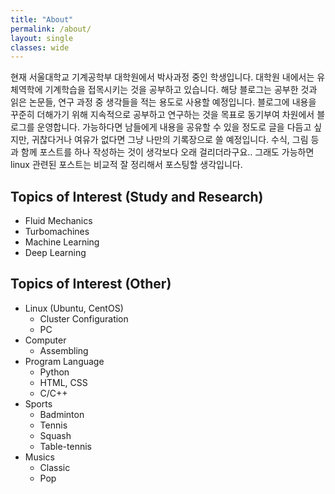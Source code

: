 ```yaml
---
title: "About"
permalink: /about/
layout: single
classes: wide
---
```


현재 서울대학교 기계공학부 대학원에서 박사과정 중인 학생입니다. 대학원 내에서는 유체역학에 기계학습을 접목시키는 것을 공부하고 있습니다. 해당 블로그는 공부한 것과 읽은 논문들, 연구 과정 중 생각들을 적는 용도로 사용할 예정입니다. 블로그에 내용을 꾸준히 더해가기 위해 지속적으로 공부하고 연구하는 것을 목표로 동기부여 차원에서 블로그를 운영합니다. 가능하다면 남들에게 내용을 공유할 수 있을 정도로 글을 다듬고 싶지만, 귀찮다거나 여유가 없다면 그냥 나만의 기록장으로 쓸 예정입니다. 수식, 그림 등과 함께 포스트를 하나 작성하는 것이 생각보다 오래 걸리더라구요.. 그래도 가능하면 linux 관련된 포스트는 비교적 잘 정리해서 포스팅할 생각입니다.

## Topics of Interest (Study and Research)

- Fluid Mechanics
- Turbomachines
- Machine Learning
- Deep Learning

## Topics of Interest (Other)
- Linux (Ubuntu, CentOS)
  - Cluster Configuration
  - PC
- Computer
  - Assembling
- Program Language
  - Python
  - HTML, CSS
  - C/C++
- Sports
  - Badminton
  - Tennis
  - Squash
  - Table-tennis
- Musics
  - Classic
  - Pop
